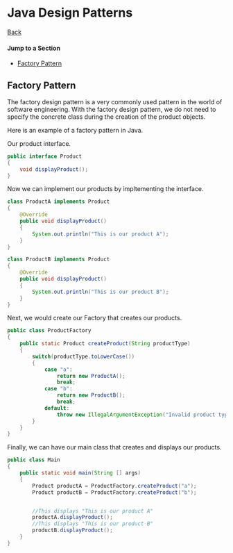 # Java Design Patterns
[Back](./design.md)

#### Jump to a Section
- [Factory Pattern](#factory-pattern)






## Factory Pattern
The factory design pattern is a very commonly used pattern in the world of software engineering. With the factory design pattern, we do not need to specify the concrete class during the creation of the product objects.

Here is an example of a factory pattern in Java.

Our product interface.
```Java
public interface Product
{
    void displayProduct();
}
```

Now we can implement our products by impltementing the interface.
```Java
class ProductA implements Product
{
    @Override
    public void displayProduct()
    {
        System.out.println("This is our product A");
    }
}

class ProductB implements Product
{
    @Override
    public void displayProduct()
    {
        System.out.println("This is our product B");
    }
}

```

Next, we would create our Factory that creates our products.

```Java
public class ProductFactory
{
    public static Product createProduct(String productType)
    {
        switch(productType.toLowerCase())
        {
            case "a":
                return new ProductA();
                break;
            case "b":
                return new ProductB();
                break;
            default:
                throw new IllegalArgumentException("Invalid product type: " + productType);
        }
    }
}

```

Finally, we can have our main class that creates and displays our products.

```Java
public class Main
{
    public static void main(String [] args)
    {
        Product productA = ProductFactory.createProduct("a");
        Product productB = ProductFactory.createProduct("b");


        //This displays "This is our product A"
        productA.displayProduct();
        //This displays "This is our product B"
        productB.displayProduct();
    }
}
```

